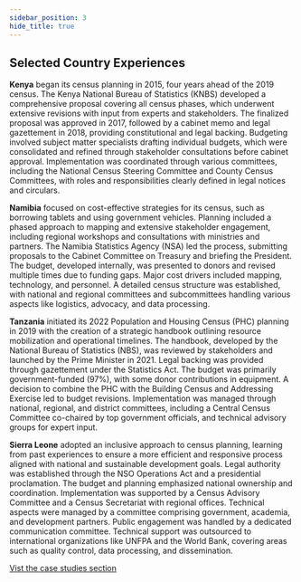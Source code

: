 ```yaml
---
sidebar_position: 3
hide_title: true
---
```


## Selected Country Experiences

**Kenya** began its census planning in 2015, four years ahead of the 2019 census. The Kenya National Bureau of Statistics (KNBS) developed a comprehensive proposal covering all census phases, which underwent extensive revisions with input from experts and stakeholders. The finalized proposal was approved in 2017, followed by a cabinet memo and legal gazettement in 2018, providing constitutional and legal backing. Budgeting involved subject matter specialists drafting individual budgets, which were consolidated and refined through stakeholder consultations before cabinet approval. Implementation was coordinated through various committees, including the National Census Steering Committee and County Census Committees, with roles and responsibilities clearly defined in legal notices and circulars.

**Namibia** focused on cost-effective strategies for its census, such as borrowing tablets and using government vehicles. Planning included a phased approach to mapping and extensive stakeholder engagement, including regional workshops and consultations with ministries and partners. The Namibia Statistics Agency (NSA) led the process, submitting proposals to the Cabinet Committee on Treasury and briefing the President. The budget, developed internally, was presented to donors and revised multiple times due to funding gaps. Major cost drivers included mapping, technology, and personnel. A detailed census structure was established, with national and regional committees and subcommittees handling various aspects like logistics, advocacy, and data processing.

**Tanzania** initiated its 2022 Population and Housing Census (PHC) planning in 2019 with the creation of a strategic handbook outlining resource mobilization and operational timelines. The handbook, developed by the National Bureau of Statistics (NBS), was reviewed by stakeholders and launched by the Prime Minister in 2021. Legal backing was provided through gazettement under the Statistics Act. The budget was primarily government-funded (97%), with some donor contributions in equipment. A decision to combine the PHC with the Building Census and Addressing Exercise led to budget revisions. Implementation was managed through national, regional, and district committees, including a Central Census Committee co-chaired by top government officials, and technical advisory groups for expert input.

**Sierra Leone** adopted an inclusive approach to census planning, learning from past experiences to ensure a more efficient and responsive process aligned with national and sustainable development goals. Legal authority was established through the NSO Operations Act and a presidential proclamation. The budget and planning emphasized national ownership and coordination. Implementation was supported by a Census Advisory Committee and a Census Secretariat with regional offices. Technical aspects were managed by a committee comprising government, academia, and development partners. Public engagement was handled by a dedicated communication committee. Technical support was outsourced to international organizations like UNFPA and the World Bank, covering areas such as quality control, data processing, and dissemination.

[Vist the case studies section](/docs/case-studies/Chapter-01/Case%20Studies)